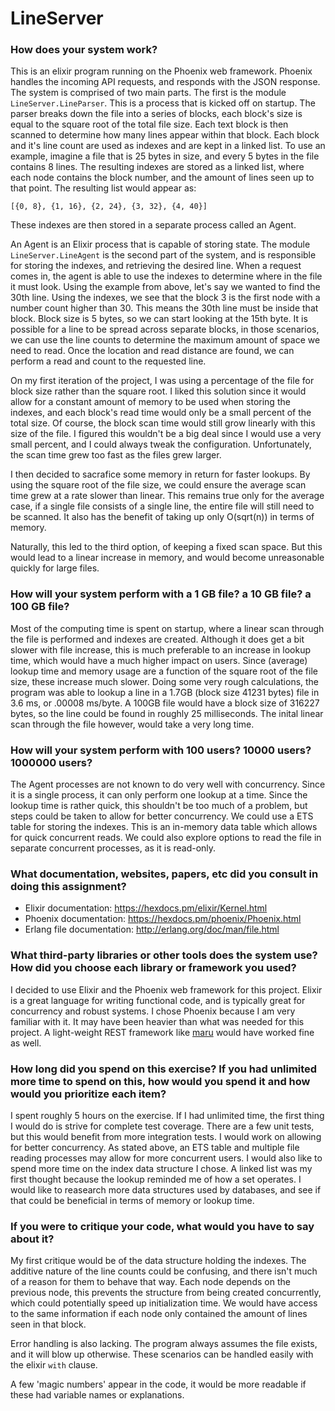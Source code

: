 # LineServer

### How does your system work?
This is an elixir program running on the Phoenix web framework. Phoenix handles the incoming API requests, and responds
with the JSON response. 
The system is comprised of two main parts. The first is the module `LineServer.LineParser`. This is a process that is kicked off
on startup. The parser breaks down the file into a series of blocks, each block's size is equal to the square root of the
total file size. Each text block is then scanned to determine how many lines appear within that block. Each block and it's line count
are used as indexes and are kept in a linked list. To use an example, imagine a file that is 25 bytes in size, and every 5 bytes
in the file contains 8 lines. The resulting indexes are stored as a linked list, where each node contains the block number, and
the amount of lines seen up to that point. The resulting list would appear as: 
```
[{0, 8}, {1, 16}, {2, 24}, {3, 32}, {4, 40}]
```

These indexes are then stored in a separate process called an Agent.

An Agent is an Elixir process that is capable of storing state. The module `LineServer.LineAgent` is the second part of the system,
and is responsible for storing the indexes, and retrieving the desired line. When a request comes in, the agent is able to use
the indexes to determine where in the file it must look. Using the example from above, let's say we wanted to find the 30th line.
Using the indexes, we see that the block 3 is the first node with a number count higher than 30. This means the 30th line must be 
inside that block. Block size is 5 bytes, so we can start looking at the 15th byte. It is possible for a line to be spread across 
separate blocks, in those scenarios, we can use the line counts to determine the maximum amount of space we need to read. Once the
location and read distance are found, we can perform a read and count to the requested line.

On my first iteration of the project, I was using a percentage of the file for block size rather than the square root. I liked this solution since it would allow for a constant amount of memory to be used when storing the indexes, and each block's
read time would only be a small percent of the total size. Of course, the block scan time would still grow linearly with this size of the file. I figured this wouldn't be a big deal since I would use a very small percent, and I could always tweak the configuration. Unfortunately, the scan
time grew too fast as the files grew larger. 

I then decided to sacrafice some memory in return for faster lookups. By using the square root of the file size, we could ensure the
average scan time grew at a rate slower than linear. This remains true only for the average case, if a single file consists of a single line,
the entire file will still need to be scanned. It also has the benefit of taking up only O(sqrt(n)) in terms of memory.

Naturally, this led to the third option, of keeping a fixed scan space. But this would lead to a linear increase in memory, and would
become unreasonable quickly for large files.

### How will your system perform with a 1 GB file? a 10 GB file? a 100 GB file?
Most of the computing time is spent on startup, where a linear scan through the file is performed and indexes are created. Although it
does get a bit slower with file increase, this is much preferable to an increase in lookup time, which would have a much higher impact on users.  Since (average) lookup time and memory usage are a function of the square root of the file size, these increase much slower. Doing
some very rough calculations, the program was able to lookup a line in a 1.7GB (block size 41231 bytes) file in 3.6 ms, 
or .00008 ms/byte. A 100GB file would have a block size of 316227 bytes, so the line could be found in roughly 25 milliseconds. 
The inital linear scan through the file however, would take a very long time.

### How will your system perform with 100 users? 10000 users? 1000000 users?
The Agent processes are not known to do very well with concurrency. Since it is a single process, it can only perform one lookup at 
a time. Since the lookup time is rather quick, this shouldn't be too much of a problem, but steps could be taken to allow for better
concurrency. We could use a ETS table for storing the indexes. This is an in-memory data table which allows for quick
concurrent reads. We could also explore options to read the file in separate concurrent processes, as it is read-only.

### What documentation, websites, papers, etc did you consult in doing this assignment?
- Elixir documentation: https://hexdocs.pm/elixir/Kernel.html
- Phoenix documentation: https://hexdocs.pm/phoenix/Phoenix.html
- Erlang file documentation: http://erlang.org/doc/man/file.html


### What third-party libraries or other tools does the system use? How did you choose each library or framework you used?
I decided to use Elixir and the Phoenix web framework for this project. Elixir is a great language for writing functional
code, and is typically great for concurrency and robust systems. I chose Phoenix because I am very familiar with it.
It may have been heavier than what was needed for this project. A light-weight REST framework
like [maru](https://github.com/elixir-maru/maru) would have worked fine as well.

### How long did you spend on this exercise? If you had unlimited more time to spend on this, how would you spend it and how would you prioritize each item?

I spent roughly 5 hours on the exercise. If I had unlimited time, the first thing I would do is strive for complete test coverage. There are a few unit tests, but this would benefit from more integration tests. I would work on allowing for better concurrency. As stated above, an
ETS table and multiple file reading processes may allow for more concurrent users. I would also like to spend more time on the index data structure I chose. A linked list was my first thought because the lookup reminded me of how a set operates. I would like to reasearch more data structures used by databases, and see if that could be beneficial in terms of memory or lookup time.

### If you were to critique your code, what would you have to say about it?
My first critique would be of the data structure holding the indexes. The additive nature of the line counts could be confusing,
and there isn't much of a reason for them to behave that way. Each node depends on the previous node, this prevents the structure
from being created concurrently, which could potentially speed up initialization time. We would have access to the same information
if each node only contained the amount of lines seen in that block.

Error handling is also lacking. The program always assumes the file exists, and it will blow up otherwise. These scenarios can
be handled easily with the elixir `with` clause.

A few 'magic numbers' appear in the code, it would be more readable if these had variable names or explanations.
